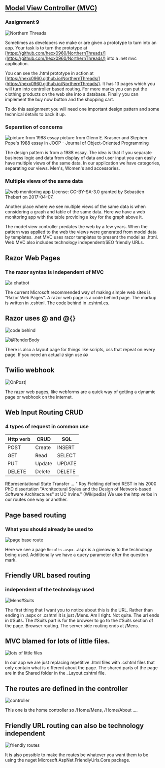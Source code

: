 ## <a href="https://github.com/rhildred/razordotnetcorepages" target="_blank">Model View Controller (MVC)</a>

### Assignment 9

![Northern Threads](https://res.cloudinary.com/salesucation-com-inc/image/upload/v1522973943/NorthernThreads750x500_zt8i5q.png "Northern Threads")

Sometimes as developers we make or are given a prototype to turn into an app. Your task is to turn the prototype at  [https://github.com/hexx0960/NorthernThreads/](https://github.com/hexx0960/NorthernThreads/)  into a .net mvc application.

You can see the .html prototype in action at  [https://hexx0960.github.io/NorthernThreads/](https://hexx0960.github.io/NorthernThreads/). It has 13 pages which you will turn into controller based routing. For more marks you can put the clothing products on the web site into a database. Finally you can implement the buy now button and the shopping cart.

To do this assignment you will need one important design pattern and some technical details to back it up.

### Separation of concerns

![picture from 1988 essay](https://rhildred.github.io/razordotnetcorepages/readmeimages/mvcFrom1988Article.png "picture from 1988 essay")
picture from Glenn E. Krasner and Stephen Pope's 1988 essay in JOOP - Journal of Object-Oriented Programming

The design pattern is from a 1988 essay. The idea is that if you separate business logic and data from display of data and user input you can easily have multiple views of the same data. In our application we have categories, separating our views. Men's, Women's and accessories. 

### Multiple views of the same data

![web monitoring app](https://upload.wikimedia.org/wikipedia/en/a/a7/Octopussy-v09-RRD-Graph-2007.png "web monitoring app")
License: CC-BY-SA-3.0 granted by Sebastien Thebert on 2017-04-07.

Another place where we see multiple views of the same data is when considering a graph and table of the same data. Here we have a web monitoring app with the table providing a key for the graph above it.

The model view controller predates the web by a few years. When the pattern was applied to the web the views were generated from model data by templates. .net MVC uses razor templates to present the model as .html. Web MVC also includes technology independent/SEO friendly URLs.

## Razor Web Pages
### The razor syntax is independent of MVC

![a chatbot](https://rhildred.github.io/razordotnetcorepages//readmeimages/chatbotweb.png "a chatbot")

The current Microsoft recommended way of making simple web sites is "Razor Web Pages". A razor web page is a code behind page. The markup is written in .cshtml. The code behind in .cshtml.cs.

## Razor uses @ and @{}

![code behind](https://rhildred.github.io/razordotnetcorepages/readmeimages/FileLayout.PNG "code behind")

![@RenderBody](https://rhildred.github.io/razordotnetcorepages/readmeimages/Layout.PNG  "@RenderBody")

There is also a layout page for things like scripts, css that repeat on every page. If you need an actual `@` sign use `@@`

## Twilio webhook

![OnPost](https://rhildred.github.io/razordotnetcorepages/readmeimages/OnPost.PNG "OnPost"))

The razor web pages, like webforms are a quick way of getting a dynamic page or webhook on the internet. 

## Web Input Routing CRUD
### 4 types of request in common use

|Http verb|CRUD|SQL|
|---|---|---|
|POST|Create|INSERT|
|GET|Read|SELECT|
|PUT|Update|UPDATE|
|DELETE|Delete|DELETE|

REpresentational State Transfer ... "
Roy Fielding defined REST in his 2000 PhD dissertation "Architectural Styles and the Design of Network-based Software Architectures" at UC Irvine." (Wikipedia) We use the http verbs in our routes one way or another.

## Page based routing
### What you should already be used to

![page base route](https://rhildred.github.io/razordotnetcorepages/readmeimages/PageBasedRouting.PNG "page base route")

Here we see a page `Results.aspx`. .aspx is a giveaway to the technology being used. Additionally we have a query parameter after the question mark.

## Friendly URL based routing
### independent of the technology used

![Mens#Suits](https://rhildred.github.io/razordotnetcorepages/readmeimages/MensSuits.PNG "Mens#Suits")

The first thing that I want you to notice about this is the URL. Rather than ending in .aspx or .cshtml it is just /Mens. Am I right. Not quite. The url ends in #Suits. The #Suits part is for the browser to go to the #Suits section of the page. Browser routing. The server side routing ends at /Mens.

## MVC blamed for lots of little files.

![lots of little files](https://rhildred.github.io/razordotnetcorepages/readmeimages/MVCLayout.PNG "lots of little files")

In our app we are just replacing repetitive .html files with .cshtml files that only contain what is different about the page. The shared parts of the page are in the Shared folder in the _Layout.cshtml file.

## The routes are defined in the controller

![controller](https://rhildred.github.io/razordotnetcorepages/readmeimages/Controller.PNG "controller")

This one is the home controller so /Home/Mens, /Home/About ....

## Friendly URL routing can also be technology independent

![friendly routes](https://rhildred.github.io/razordotnetcorepages/readmeimages/FriendlyRoutes.PNG "friendly routes")

It is also possible to make the routes be whatever you want them to be using the nuget Microsoft.AspNet.FriendlyUrls.Core package.





